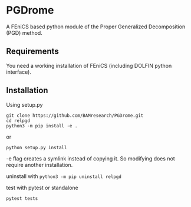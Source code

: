 # PGDrome
A FEniCS based python module of the Proper Generalized Decomposition (PGD) method. 

## Requirements
You need a working installation of FEniCS (including DOLFIN python interface). 

## Installation
Using setup.py
```
git clone https://github.com/BAMresearch/PGDrome.git
cd relpgd
python3 -m pip install -e .
```
or
```
python setup.py install
```
-e flag creates a symlink instead of copying it. So modifying does not require another installation.

uninstall with `python3 -m pip uninstall relpgd` 

test with pytest or standalone
```
pytest tests
```
